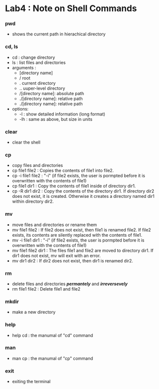 # Lab4 : Note on Shell Commands

### pwd
- shows the current path in hierachical directory

### cd, ls
- cd : change directory
- ls : list files and directories
- arguments :
  - [directory name]
  - / root
  - . current directory
  - .. uuper-level directory
  - /[directory name]: absolute path
  - ./[directory name]: relative path
  - ./[directory name]: relative path
- options:
  - -l : show detailed information (long format)
  - -lh : same as above, but size in units

### clear
- clear the shell

### cp
- copy files and directories
- cp file1 file2 : Copies the contents of file1 into file2.
- cp -i file1 file2 : "-i" (if file2 exists, the user is pormpted before it is overwritten with the contents of file1)
- cp file1 dir1 : Copy the contents of file1 inside of directory dir1.
- cp -R dir1 dir2 : Copy the contents of the directory dir1. If directory dir2 does not exist, it is created. Otherwise it creates a directory named dir1 within directory dir2.

### mv
- move files and directories or rename them
- mv file1 file2 : If file2 does not exist, then file1 is renamed file2. If file2 exists, its contents are silently replaced with the contents of file1.
- mv -i file1 dir1 : "-i" (if file2 exists, the user is pormpted before it is overwritten with the contents of file1)
- mv file1 file2 dir1 : The files file1 and file2 are moved to directory dir1. If dir1 does not exist, mv will exit with an error.
- mv dir1 dir2 : If dir2 does not exist, then dir1 is renamed dir2.

### rm
- delete files and directories ***permantely*** and ***irreversevely***
- rm file1 file2 : Delete file1 and file2

### mkdir
- make a new directory

### help
- help cd : the manumal of "cd" command

### man
- man cp : the manumal of "cp" command

### exit
- exiting the terminal
  
